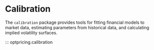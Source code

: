# Calibration

The `calibration` package provides tools for fitting financial models to
market data, estimating parameters from historical data, and calculating
implied volatility surfaces.

::: optpricing.calibration
